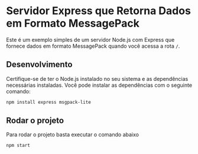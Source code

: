 # Servidor Express que Retorna Dados em Formato MessagePack

Este é um exemplo simples de um servidor Node.js com Express que fornece dados em formato MessagePack quando você acessa a rota `/`.

## Desenvolvimento

Certifique-se de ter o Node.js instalado no seu sistema e as dependências necessárias instaladas. Você pode instalar as dependências com o seguinte comando:

```bash
npm install express msgpack-lite
```

## Rodar o projeto

Para rodar o projeto basta executar o comando abaixo

```bash
npm start
```
